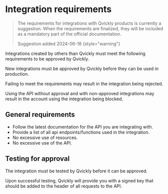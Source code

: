 # Integration requirements

> The requirements for integrations with Qvickly products is currently a suggestion.
> When the requirements are finalized, they will be included as a mandatory part of the official documentation.
> 
> Suggestion added 2024-06-18
> {style="warning"}
 
Integrations created by others than Qvickly must meet the following requirements to be approved by Qvickly.

New integrations must be approved by Qvickly before they can be used in production.

Failing to meet the requirements may result in the integration being rejected.

Using the API without approval and with non-approved integrations may result in the account using the integration being blocked.

## General requirements

- Follow the latest documentation for the API you are integrating with.
- Provide a list of all api endpoints/functions used in the integration.
- No excessive use of resources.
- No excessive use of the API.

## Testing for approval

The integration must be tested by Qvickly before it can be approved.

Upon successful testing, Qvickly will provide you with a signed key that should be added to the header of all requests to the API.
